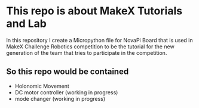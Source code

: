<h1>This repo is about MakeX Tutorials and Lab</h1>
In this repository I create a Micropython file for NovaPi Board that is used in MakeX Challenge Robotics competition to be the tutorial for the new generation of the team that tries to participate in the competition. 

<h2>So this repo would be contained</h2>

- Holonomic Movement
- DC motor controller (working in progress)
- mode changer (working in progress)